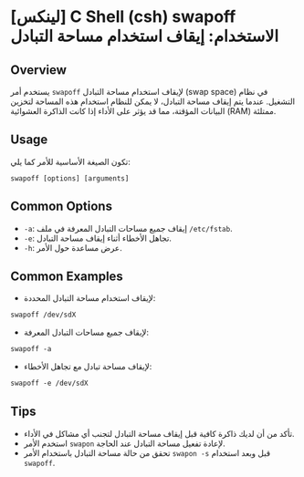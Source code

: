 # [لينكس] C Shell (csh) swapoff الاستخدام: إيقاف استخدام مساحة التبادل

## Overview
يستخدم أمر `swapoff` لإيقاف استخدام مساحة التبادل (swap space) في نظام التشغيل. عندما يتم إيقاف مساحة التبادل، لا يمكن للنظام استخدام هذه المساحة لتخزين البيانات المؤقتة، مما قد يؤثر على الأداء إذا كانت الذاكرة العشوائية (RAM) ممتلئة.

## Usage
تكون الصيغة الأساسية للأمر كما يلي:
```
swapoff [options] [arguments]
```

## Common Options
- `-a`: إيقاف جميع مساحات التبادل المعرفة في ملف `/etc/fstab`.
- `-e`: تجاهل الأخطاء أثناء إيقاف مساحة التبادل.
- `-h`: عرض مساعدة حول الأمر.

## Common Examples
- لإيقاف استخدام مساحة التبادل المحددة:
```csh
swapoff /dev/sdX
```

- لإيقاف جميع مساحات التبادل المعرفة:
```csh
swapoff -a
```

- لإيقاف مساحة تبادل مع تجاهل الأخطاء:
```csh
swapoff -e /dev/sdX
```

## Tips
- تأكد من أن لديك ذاكرة كافية قبل إيقاف مساحة التبادل لتجنب أي مشاكل في الأداء.
- استخدم الأمر `swapon` لإعادة تفعيل مساحة التبادل عند الحاجة.
- تحقق من حالة مساحة التبادل باستخدام الأمر `swapon -s` قبل وبعد استخدام `swapoff`.